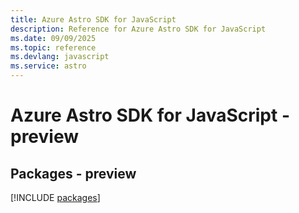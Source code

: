 ```yaml
---
title: Azure Astro SDK for JavaScript
description: Reference for Azure Astro SDK for JavaScript
ms.date: 09/09/2025
ms.topic: reference
ms.devlang: javascript
ms.service: astro
---
```

# Azure Astro SDK for JavaScript - preview
## Packages - preview
[!INCLUDE [packages](astro-index.md)]